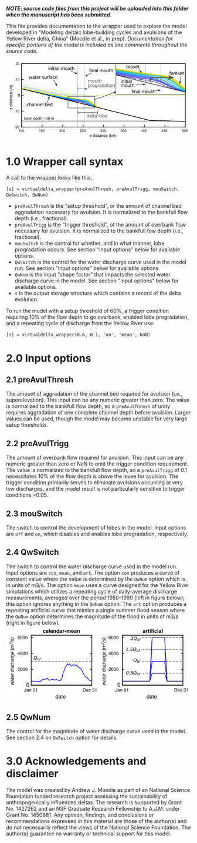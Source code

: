 **_NOTE: source code files from this project will be uploaded into this folder when the manuscript has been submitted._**

This file provides documentation to the wrapper used to explore the model develop​ed in "Modeling deltaic lobe-building cycles and avulsions of the Yellow River delta, China" (Moodie et al., in prep). _Documentation for specific portions of the model is included as line comments throughout the source code._

<img src="./private/demo_lobe.png" alt="Demo image of lobe growth" width="600" align="middle">

# 1.0 Wrapper call syntax
A call to the wrapper looks like this:
```
[s] = virtualdelta_wrapper(preAvulThresh, preAvulTrigg, mouSwitch, QwSwitch, QwNum)
```

- `preAvulThresh` is the "setup threshold", or the amount of channel bed aggradation necessary for avulsion. It is normalized to the bankfull flow depth (i.e., fractional).
- `preAvulTrigg` is the "trigger threshold", ot the amount of overbank flow necessary for avulsion. It is normalized to the bankfull fow depth (i.e., fractional).
- `mouSwitch` is the control for whether, and in what manner, lobe progradation occurs. See section "Input options" below for available options.
- `QwSwitch` is the control for the water discharge curve used in the model run. See section "Input options" below for available options.
- `QwNum` is the input "shape factor" that impacts the selected water discharge curve in the model. See section "Input options" below for available options.
- `s` is the output storage structure which contains a record of the delta evolution.

To run the model with a setup threshold of 60%, a trigger condition requiring 10% of the flow depth to go overbank, enabled lobe progradation, and a repeating cycle of discharge from the Yellow River use:
```
[s] = virtualdelta_wrapper(0.6, 0.1, 'on', 'mean', NaN)
```

# 2.0 Input options
## 2.1 preAvulThresh
The amount of aggradation of the channel bed required for avulsion (i.e., superelevation). This input can be any numeric greater than zero. The value is normalized to the bankfull flow depth, so a `preAvulThresh` of unity requires aggradation of one complete channel depth before avulsion. Larger values can be used, though the model may become unstable for very large setup thresholds.
## 2.2 preAvulTrigg
The amount of overbank flow required for avulsion. This input can be any numeric greater than zero or NaN to omit the trigger condition requirement. The value is normalized to the bankfull flow depth, so a `preAvulTrigg` of 0.1 necessitates 10% of the flow depth is above the levee for avulsion. The trigger condition primarily serves to eliminate avulsions occurring at very low discharges, and the model result is not particularly sensitive to trigger conditions >0.05.
## 2.3 mouSwitch
The switch to control the development of lobes in the model. Input options are `off` and `on`, which disables and enables lobe progradation, respectively.
## 2.4 QwSwitch
The switch to control the water discharge curve used in the model run. Input options are `con`, `mean`, and `art`. The option `con` produces a curve of constant value where the value is determined by the `QwNum` option which is in units of m3/s. The option `mean` uses a curve designed for the Yellow River simulations which utilizes a repeating cycle of daily-average discharge measurements, averaged over the period 1950-1990 (left in figure below); this option ignores anything in the `QwNum` option. The `art` option produces a repeating artificial curve that mimics a single summer flood season where the `QwNum` option determines the magnitude of the flood in units of m3/s (right in figure below).
<img src="./private/water_curves.png" alt="water curve options" width="600" align="middle">
## 2.5 QwNum
The control for the magnitude of water discharge curve used in the model. See section 2.4 on `QwSwitch` option for details.

# 3.0 Acknowledgements and disclaimer
The model was created by Andrew J. Moodie as part of an National Science Foundation funded research project assessing the sustainability of anthropogenically influenced deltas.
The research is supported by Grant No. 1427262 and an NSF Graduate Research Fellowship to A.J.M. under Grant No. 1450681.
Any opinion, findings, and conclusions or recommendations expressed in this material are those of the author(s) and do not necessarily reflect the views of the National Science Foundation.
The author(s) guarantee no warranty or technical support for this model.
